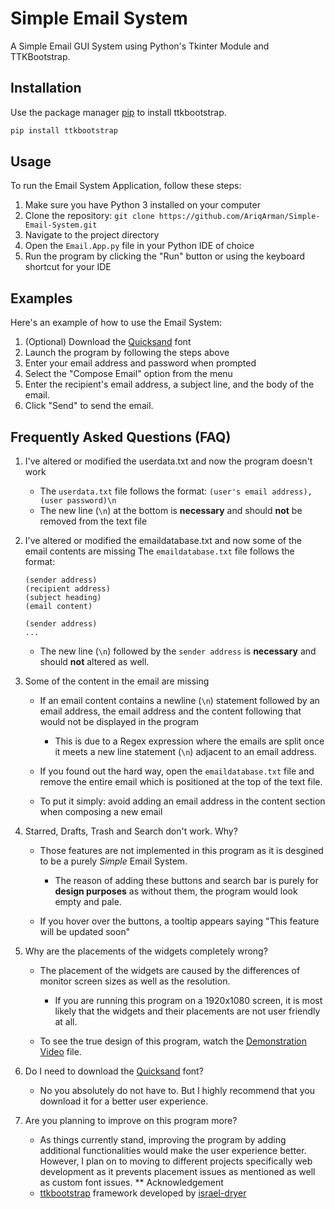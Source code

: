 # Simple Email System

A Simple Email GUI System using Python's Tkinter Module and TTKBootstrap.

## Installation

Use the package manager [pip](https://pip.pypa.io/en/stable/) to install ttkbootstrap.
```bash
pip install ttkbootstrap
```
## Usage
To run the Email System Application, follow these steps:
1. Make sure you have Python 3 installed on your computer 
2. Clone the repository: `git clone https://github.com/AriqArman/Simple-Email-System.git`
3. Navigate to the project directory
4. Open the `Email.App.py` file in your Python IDE of choice
5. Run the program by clicking the "Run" button or using the keyboard shortcut for your IDE

## Examples
Here's an example of how to use the Email System:
1. (Optional) Download the [Quicksand](https://fonts.google.com/specimen/Quicksand) font 
2. Launch the program by following the steps above
3. Enter your email address and password when prompted
4. Select the "Compose Email" option from the menu
5. Enter the recipient's email address, a subject line, and the body of the email.
6. Click "Send" to send the email.

## Frequently Asked Questions (FAQ)
1. I've altered or modified the userdata.txt and now the program doesn't work
    - The `userdata.txt` file follows the format:
    `(user's email address),(user password)\n`
    - The new line (`\n`) at the bottom is **necessary** and should **not** be removed from the text file

2. I've altered or modified the emaildatabase.txt and now some of the email contents are missing
    The `emaildatabase.txt` file follows the format:
      ```
      (sender address)
      (recipient address)
      (subject heading)
      (email content)

      (sender address)
      ...
      ```
    - The new line (`\n`) followed by the `sender address` is **necessary** and should **not** altered as well. 

3. Some of the content in the email are missing
      - If an email content contains a newline (`\n`) statement followed by an email address, the email address and the content following that would not be displayed in the program 
        - This is due to a Regex expression where the emails are split once it meets a new line statement (`\n`) adjacent to an email address. 
        
      - If you found out the hard way, open the `emaildatabase.txt` file and remove the entire email which is positioned at the top of the text file.
      
      - To put it simply: avoid adding an email address in the content section when composing a new email

4. Starred, Drafts, Trash and Search don't work. Why?
      - Those features are not implemented in this program as it is desgined to be a purely _Simple_ Email System. 
      
        - The reason of adding these buttons and search bar is purely for **design purposes** as without them, the program would look empty and pale.
        
      - If you hover over the buttons, a tooltip appears saying "This feature will be updated soon"

5. Why are the placements of the widgets completely wrong?
      - The placement of the widgets are caused by the differences of monitor screen sizes as well as the resolution. 
        - If you are running this program on a 1920x1080 screen, it is most likely that the widgets and their placements are not user friendly at all. 
        
      - To see the true design of this program, watch the [Demonstration Video](https://drive.google.com/file/d/1JSLp86hZY9spXKnWaTiS9D-OKBjLAi6p/view?usp=sharing) file.
 
6. Do I need to download the [Quicksand](https://fonts.google.com/specimen/Quicksand) font?
    - No you absolutely do not have to. But I highly recommend that you download it for a better user experience.

7. Are you planning to improve on this program more?
    - As things currently stand, improving the program by adding additional functionalities would make the user experience better. However, I plan on to moving to different projects specifically web development as it prevents placement issues as mentioned as well as custom font issues.
** Acknowledgement
    - [ttkbootstrap](https://github.com/israel-dryer/ttkbootstrap/) framework developed by [israel-dryer](https://github.com/israel-dryer)


